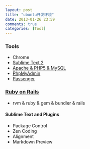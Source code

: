 ```yaml
---
layout: post
title: "ubuntu开发环境"
date: 2013-01-26 23:59
comments: true
categories: [Tool]
---
```


### Tools
* Chrome
* [Sublime Text 2](http://www.sublimetext.com/)
* [Apache & PHP5 & MySQL](http://wiki.ubuntu.org.cn/Apache)
* [PhpMyAdmin](www.phpmyadmin.net)
* [Passenger](https://www.phusionpassenger.com/)


### [Ruby on Rails](http://ruby-china.org/wiki/install_ruby_guide)
* rvm & ruby & gem & bundler & rails 

#### Sublime Text and Plugins
* Package Control
* Zen Coding
* Alignment
* Markdown Preview